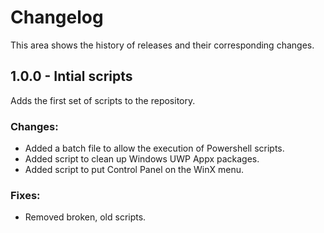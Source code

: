 # Changelog

This area shows the history of releases and their corresponding changes.


## 1.0.0 - Intial scripts

Adds the first set of scripts to the repository.

### Changes:

- Added a batch file to allow the execution of Powershell scripts.
- Added script to clean up Windows UWP Appx packages.
- Added script to put Control Panel on the WinX menu.

### Fixes:

- Removed broken, old scripts.